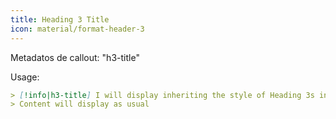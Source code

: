 ```yaml
---
title: Heading 3 Title
icon: material/format-header-3
---
```


Metadatos de callout: "h3-title"

Usage:

```md
> [!info|h3-title] I will display inheriting the style of Heading 3s in this theme
> Content will display as usual
```

